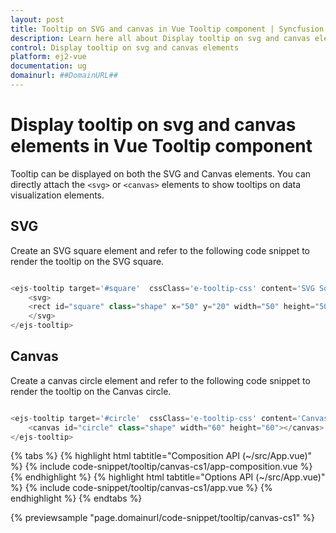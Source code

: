 ```yaml
---
layout: post
title: Tooltip on SVG and canvas in Vue Tooltip component | Syncfusion
description: Learn here all about Display tooltip on svg and canvas elements in Syncfusion Vue Tooltip component of Syncfusion Essential JS 2 and more.
control: Display tooltip on svg and canvas elements 
platform: ej2-vue
documentation: ug
domainurl: ##DomainURL##
---
```


# Display tooltip on svg and canvas elements in Vue Tooltip component

Tooltip can be displayed on both the SVG and Canvas elements. You can directly attach the `<svg>` or `<canvas>` elements to show tooltips on data visualization elements.

## SVG

Create an SVG square element and refer to the following code snippet to render the tooltip on the SVG square.

```ts

<ejs-tooltip target='#square'  cssClass='e-tooltip-css' content='SVG Square'>
    <svg>
    <rect id="square" class="shape" x="50" y="20" width="50" height="50" style="fill:#FDA600;stroke:none;stroke-width:5;stroke-opacity:0.9" />
    </svg>
</ejs-tooltip>

```

## Canvas

Create a canvas circle element and refer to the following code snippet to render the tooltip on the Canvas circle.

```ts

<ejs-tooltip target='#circle'  cssClass='e-tooltip-css' content='Canvas Circle'>
    <canvas id="circle" class="shape" width="60" height="60"></canvas>
</ejs-tooltip>

```

{% tabs %}
{% highlight html tabtitle="Composition API (~/src/App.vue)" %}
{% include code-snippet/tooltip/canvas-cs1/app-composition.vue %}
{% endhighlight %}
{% highlight html tabtitle="Options API (~/src/App.vue)" %}
{% include code-snippet/tooltip/canvas-cs1/app.vue %}
{% endhighlight %}
{% endtabs %}
        
{% previewsample "page.domainurl/code-snippet/tooltip/canvas-cs1" %}